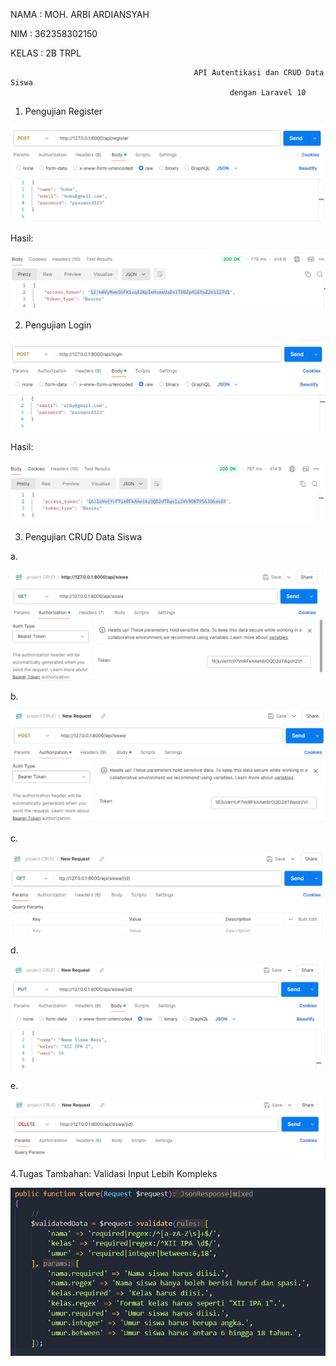 NAMA : MOH. ARBI ARDIANSYAH

NIM : 362358302150

KELAS : 2B TRPL

                                             API Autentikasi dan CRUD Data Siswa
                                                     dengan Laravel 10

1. Pengujian Register

![](images/1.png)

Hasil:

![](images/2.png)

2. Pengujian Login

![](images/3.png)

Hasil:

![](images/4.png)

3. Pengujian CRUD Data Siswa

a.

![](images/5.png)

b.

![](images/6.png)

c.

![](images/7.png)

d.

![](images/8.png)

e.

![](images/9.png)

4.Tugas Tambahan: Validasi Input Lebih Kompleks

![](images/10.png)
